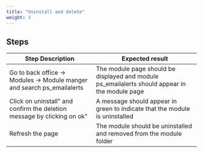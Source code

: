 ```yaml
---
title: "Uninstall and delete"
weight: 3
---
```

## Steps
| Step Description | Expected result |
| ----- | ----- |
| Go to back office -> Modules -> Module manger and search ps_emailalerts | The module page should be displayed and module ps_emailalerts should appear in the module page |
| Click on uninstall" and confirm the deletion message by clicking on ok" | A message should appear in green to indicate that the module is uninstalled |
| Refresh the page | The module should be uninstalled and removed from the module folder |
